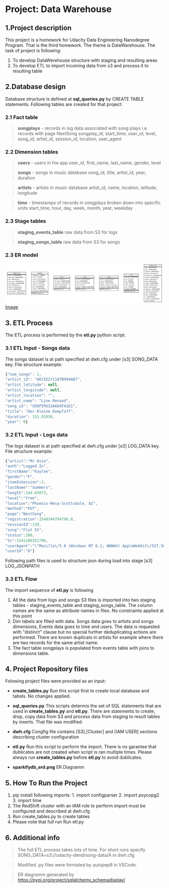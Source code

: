 # Project: Data Warehouse
## 1.Project description 
This project is a homework for Udacity Data Engineering Nanodegree Program. That is the third homework. The theme is DateWarehouse.
The task of project is following:
1. To develop DataWerehouse structure with staging and resulting areas
2. To develop ETL to import incoming data from s3 and process it to resulting table

## 2.Database design
Database structure is defined at **sql_queries.py** by CREATE TABLE statements. Following tables are created for that project:

### 2.1 Fact table 
> **songplays** - records in log data associated with song plays i.e. records with page NextSong
> songplay_id, start_time, user_id, level, song_id, artist_id, session_id, location, user_agent

### 2.2 Dimension tables

> **users** - users in the app
> user_id, first_name, last_name, gender, level

> **songs** - songs in music database
> song_id, title, artist_id, year, duration

> **artists** - artists in music database
> artist_id, name, location, latitude, longitude

> **time** - timestamps of records in songplays broken down into specific units
> start_time, hour, day, week, month, year, weekday
### 2.3 Stage tables 
> **staging_events_table** raw data from S3 for logs

> **staging_songs_table** raw data from S3 for songs

### 2.3 ER model

![](sparkifydb_erd.png)
[Image](https://github.com/eruslan/SongsDataModel/blob/master/sparkifydb_erd.png)

## 3. ETL Process
The ETL process is performed by the **etl.py** python script.

### 3.1 ETL Input - Songs data
The songs dataset is at path specified at dwh.cfg under [s3] SONG_DATA key. 
File structure example:

```javascript
{"num_songs": 1, 
"artist_id": "ARJIE2Y1187B994AB7",
"artist_latitude": null,
"artist_longitude": null, 
"artist_location": "",
"artist_name": "Line Renaud", 
"song_id": "SOUPIRU12A6D4FA1E1",
"title": "Der Kleine Dompfaff",
"duration": 152.92036,
"year": 0}
```
### 3.2 ETL Input - Logs data
The logs dataset is at path specified at dwh.cfg under [s3] LOG_DATA key. 
File structure example:

```javascript
{"artist":"Mr Oizo",
"auth":"Logged In",
"firstName":"Kaylee",
"gender":"F",
"itemInSession":3,
"lastName":"Summers",
"length":144.03873,
"level":"free",
"location":"Phoenix-Mesa-Scottsdale, AZ",
"method":"PUT",
"page":"NextSong",
"registration":1540344794796.0,
"sessionId":139,
"song":"Flat 55",
"status":200,
"ts":1541106352796,
"userAgent":"\"Mozilla\/5.0 (Windows NT 6.1; WOW64) AppleWebKit\/537.36 (KHTML, like Gecko) Chrome\/35.0.1916.153 Safari\/537.36\"",
"userId":"8"}
```
Following path files is used to structure json during load into stage
[s3] LOG_JSONPATH

### 3.3 ETL Flow
The import sequence of **etl.py** is following
1. All the data from logs and songs S3 files is imported into two staging tables - staging_events_table and staging_songs_table. The column names are the same as attribute names in files. No constraints applied at this point
2. Dim tabels are filled with data. Songs data goes to artists and songs dimensions, Events data goes to time and users. The data is requested with "distinct" clause but no special further deduplicating actions are performed. There are known duplicats in artists for example where there are two records for the same artist name.
3. The fact table songplays is populated from events table with joins to dimensions table.


## 4. Project Repository files 

Folowing project files were provided as an input:


- __create_tables.py__       Run this script first to create local database and tabels. No changes applied. 

- __sql_queries.py__         This scripts determis the set of SQL statements that are used in __create_tables.py__ and __etl.py__. There are statements to create, drop, copy data from S3 and process data from staging to result tables by inserts. That file was modified. 
- __dwh.cfg__  Congfig file contains [S3],[Cluster] and [IAM USER] sections describing cluster configuration                    
- __etl.py__   Run this script to perform the import. There is no garantee that dublicates are not created when script is ran multiple times. Please always run  __create_tables.py__ before  __etl.py__ to avoid dublicates. 
- __sparkifydb_erd.png__ ER Diagramm

## 5. How To Run the Project

1. pip install following imports: 
          1. import configparser
          2. import psycopg2
          3. import time 
2. The RedShift cluster with an IAM role to perform import must be configured and described at dwh.cfg
3. Run create_tables.py to create tables
4. Please note that full run Run etl.py

## 6. Additional info

> The full ETL process takes lots of time. For short runs specify SONG_DATA=s3://udacity-dend/song-data/A in dwh.cfg 

> Modified .py files were formated by autopep8 in VSCode.

> ER diagramm generated by https://pypi.org/project/sqlalchemy_schemadisplay/